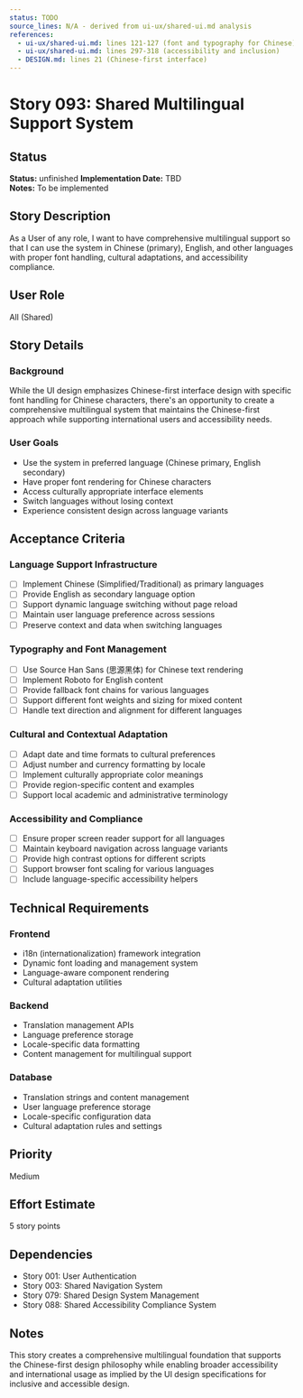 ```yaml
---
status: TODO
source_lines: N/A - derived from ui-ux/shared-ui.md analysis
references:
  - ui-ux/shared-ui.md: lines 121-127 (font and typography for Chinese)
  - ui-ux/shared-ui.md: lines 297-318 (accessibility and inclusion)
  - DESIGN.md: lines 21 (Chinese-first interface)
---
```

# Story 093: Shared Multilingual Support System

## Status
**Status:** unfinished
**Implementation Date:** TBD  
**Notes:** To be implemented

## Story Description
As a User of any role, I want to have comprehensive multilingual support so that I can use the system in Chinese (primary), English, and other languages with proper font handling, cultural adaptations, and accessibility compliance.

## User Role
All (Shared)

## Story Details

### Background
While the UI design emphasizes Chinese-first interface design with specific font handling for Chinese characters, there's an opportunity to create a comprehensive multilingual system that maintains the Chinese-first approach while supporting international users and accessibility needs.

### User Goals
- Use the system in preferred language (Chinese primary, English secondary)
- Have proper font rendering for Chinese characters
- Access culturally appropriate interface elements
- Switch languages without losing context
- Experience consistent design across language variants

## Acceptance Criteria

### Language Support Infrastructure
- [ ] Implement Chinese (Simplified/Traditional) as primary languages
- [ ] Provide English as secondary language option
- [ ] Support dynamic language switching without page reload
- [ ] Maintain user language preference across sessions
- [ ] Preserve context and data when switching languages

### Typography and Font Management
- [ ] Use Source Han Sans (思源黑体) for Chinese text rendering
- [ ] Implement Roboto for English content
- [ ] Provide fallback font chains for various languages
- [ ] Support different font weights and sizing for mixed content
- [ ] Handle text direction and alignment for different languages

### Cultural and Contextual Adaptation
- [ ] Adapt date and time formats to cultural preferences
- [ ] Adjust number and currency formatting by locale
- [ ] Implement culturally appropriate color meanings
- [ ] Provide region-specific content and examples
- [ ] Support local academic and administrative terminology

### Accessibility and Compliance
- [ ] Ensure proper screen reader support for all languages
- [ ] Maintain keyboard navigation across language variants
- [ ] Provide high contrast options for different scripts
- [ ] Support browser font scaling for various languages
- [ ] Include language-specific accessibility helpers

## Technical Requirements

### Frontend
- i18n (internationalization) framework integration
- Dynamic font loading and management system
- Language-aware component rendering
- Cultural adaptation utilities

### Backend
- Translation management APIs
- Language preference storage
- Locale-specific data formatting
- Content management for multilingual support

### Database
- Translation strings and content management
- User language preference storage
- Locale-specific configuration data
- Cultural adaptation rules and settings

## Priority
Medium

## Effort Estimate
5 story points

## Dependencies
- Story 001: User Authentication
- Story 003: Shared Navigation System
- Story 079: Shared Design System Management
- Story 088: Shared Accessibility Compliance System

## Notes
This story creates a comprehensive multilingual foundation that supports the Chinese-first design philosophy while enabling broader accessibility and international usage as implied by the UI design specifications for inclusive and accessible design.
